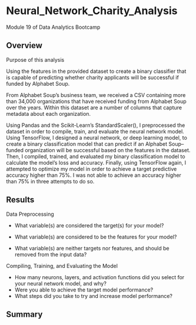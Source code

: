 # Neural_Network_Charity_Analysis
Module 19 of Data Analytics Bootcamp

## Overview
Purpose of this analysis

Using the features in the provided dataset to create a binary classifier that is capable of predicting whether charity applicants will be successful if funded by Alphabet Soup.

From Alphabet Soup’s business team, we received a CSV containing more than 34,000 organizations that have received funding from Alphabet Soup over the years. Within this dataset are a number of columns that capture metadata about each organization.

Using Pandas and the Scikit-Learn’s StandardScaler(), I preprocessed the dataset in order to compile, train, and evaluate the neural network model. Using TensorFlow, I designed a neural network, or deep learning model, to create a binary classification model that can predict if an Alphabet Soup–funded organization will be successful based on the features in the dataset. Then, I compiled, trained, and evaluated my binary classification model to calculate the model’s loss and accuracy. Finally, using TensorFlow again, I attempted to optimize my model in order to achieve a target predictive accuracy higher than 75%. I was not able to achieve an accuracy higher than 75% in three attempts to do so.


## Results

Data Preprocessing
- What variable(s) are considered the target(s) for your model?
    
- What variable(s) are considered to be the features for your model?
- What variable(s) are neither targets nor features, and should be removed from the input data?

Compiling, Training, and Evaluating the Model
- How many neurons, layers, and activation functions did you select for your neural network model, and why?
- Were you able to achieve the target model performance?
- What steps did you take to try and increase model performance?



## Summary